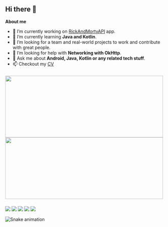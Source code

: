 ## Hi there 👋
<b>About me</b>
- 🔭 I’m currently working on [RickAndMortyAPI](https://github.com/Packetic/RickAndMortyAPI) app.
- 🌱 I’m currently learning <b>Java and Kotlin</b>.
- 👯 I’m looking for a team and real-world projects to work and contribute with great people.
- 🤔 I’m looking for help with <b>Networking with OkHttp</b>.
- 💬 Ask me about <b>Android, Java, Kotlin or any related tech stuff</b>.
- 📫 Checkout my [CV](https://github.com/Packetic/Packetic/blob/main/0hx0p1wrozm41.png)

###

<div>
  <img src="https://github-readme-stats.vercel.app/api?username=Packetic&show_icons=true&theme=dracula" height=195 width=500>
  <img src="https://github-readme-stats.vercel.app/api/top-langs/?username=Packetic&layout=compact&hide=javascript&theme=dracula" height=195 width=500>
</div>

###

<div>
  <a href="https://www.linkedin.com/in/denis-panov-b6322b249"><img src="https://img.shields.io/badge/LinkedIn-0077B5?style=for-the-badge&logo=linkedin&logoColor=white"></a>
  <a href="https://t.me/quetzv1"><img src="https://img.shields.io/badge/Telegram-2CA5E0?style=for-the-badge&logo=telegram&logoColor=white"></a>
  <a href="mailto:bariy.litievich@gmail.com"><img src="https://img.shields.io/badge/Gmail-D14836?style=for-the-badge&logo=gmail&logoColor=white"></a>
  <a href="https://vk.com/packet1c"><img src="https://img.shields.io/badge/вконтакте-%232E87FB.svg?&style=for-the-badge&logo=vk&logoColor=white"></a>
  <a href="https://leetcode.com/quetza1"><img src="https://img.shields.io/badge/-LeetCode-FFA116?style=for-the-badge&logo=LeetCode&logoColor=black"></a>
</div>

![Snake animation](https://github.com/Packetic/Packetic/blob/output/github-contribution-grid-snake.svg)

